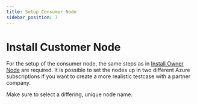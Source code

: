 ```yaml
---
title: Setup Consumer Node
sidebar_position: 7
---
```

# Install Customer Node

For the setup of the consumer node, the same steps as in [Install Owner Node](./install-owner-node.md) are required. It is possible to set the nodes up in two different Azure subscriptions if you want to create a more realistic testcase with a partner company.

Make sure to select a differing, unique node name.

